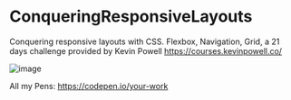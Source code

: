 # ConqueringResponsiveLayouts
Conquering responsive layouts with CSS.  Flexbox, Navigation, Grid, a 21 days challenge provided by Kevin Powell https://courses.kevinpowell.co/

![image](https://user-images.githubusercontent.com/124686643/236412268-0a236635-5c70-439c-88ad-df0f8b765152.png)

All my Pens: https://codepen.io/your-work

